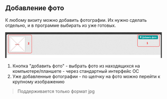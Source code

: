 ## Добавление фото

К любому визиту можно добавить фотографии.
Их нужно сделать отдельно, и в программе выбирать из уже готовых.

![](../images/rep-visits-foto.png)

  1. Кнопка "добавить фото" - выбрать фото из находящихся на компьютере/планшете - через стандартный интерфейс ОС
  2. Уже добавленные фотографии - по щелчку на фото можно перейти к крупному изображению

> Поддерживается только формат jpg
